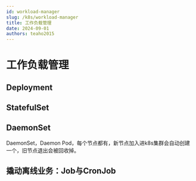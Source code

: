 ```yaml
---
id: workload-manager
slug: /k8s/workload-manager
title: 工作负载管理
date: 2024-09-01
authors: teaho2015
---
```


# 工作负载管理

## Deployment


## StatefulSet



## DaemonSet

DaemonSet，Daemon Pod，每个节点都有，新节点加入进k8s集群会自动创建一个，旧节点退出会被回收掉。

## 撬动离线业务：Job与CronJob

